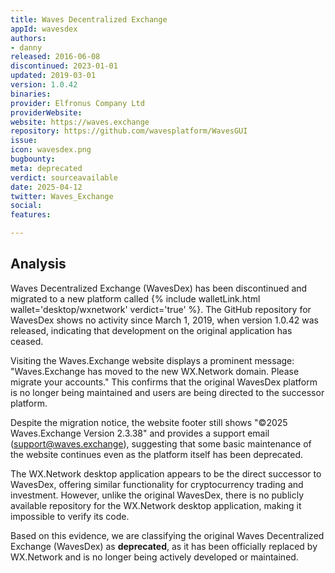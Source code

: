 ```yaml
---
title: Waves Decentralized Exchange
appId: wavesdex
authors:
- danny
released: 2016-06-08
discontinued: 2023-01-01
updated: 2019-03-01
version: 1.0.42
binaries: 
provider: Elfronus Company Ltd
providerWebsite: 
website: https://waves.exchange
repository: https://github.com/wavesplatform/WavesGUI
issue: 
icon: wavesdex.png
bugbounty: 
meta: deprecated
verdict: sourceavailable
date: 2025-04-12
twitter: Waves_Exchange
social: 
features: 

---
```


## Analysis

Waves Decentralized Exchange (WavesDex) has been discontinued and migrated to a new platform called {% include walletLink.html wallet='desktop/wxnetwork' verdict='true' %}. The GitHub repository for WavesDex shows no activity since March 1, 2019, when version 1.0.42 was released, indicating that development on the original application has ceased.

Visiting the Waves.Exchange website displays a prominent message: "Waves.Exchange has moved to the new WX.Network domain. Please migrate your accounts." This confirms that the original WavesDex platform is no longer being maintained and users are being directed to the successor platform.

Despite the migration notice, the website footer still shows "©2025 Waves.Exchange Version 2.3.38" and provides a support email (support@waves.exchange), suggesting that some basic maintenance of the website continues even as the platform itself has been deprecated.

The WX.Network desktop application appears to be the direct successor to WavesDex, offering similar functionality for cryptocurrency trading and investment. However, unlike the original WavesDex, there is no publicly available repository for the WX.Network desktop application, making it impossible to verify its code.

Based on this evidence, we are classifying the original Waves Decentralized Exchange (WavesDex) as **deprecated**, as it has been officially replaced by WX.Network and is no longer being actively developed or maintained.
